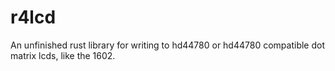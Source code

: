 # r4lcd
An unfinished rust library for writing to hd44780 or hd44780 compatible dot matrix lcds, like the 1602.
